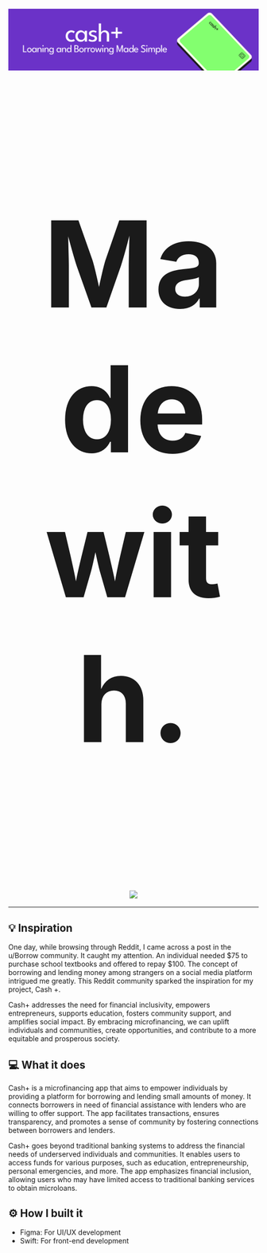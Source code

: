 ![Logo](https://github.com/snagalak/cashplus/blob/bfd5092178d6e00a3bc558ae4f6ff2812eee8425/iPhone%2014%20-%202.png)
<p align="center" style="font-size:240px;">
<b>Made with.</b>
</p>
<p align="center">
  <img src="https://skillicons.dev/icons?i=swift,figma">
</p>

- - - 

## 💡 Inspiration

One day, while browsing through Reddit, I came across a post in the u/Borrow community. It caught my attention. An individual needed $75 to purchase school textbooks and offered to repay $100. The concept of borrowing and lending money among strangers on a social media platform intrigued me greatly. This Reddit community sparked the inspiration for my project, Cash +.

Cash+ addresses the need for financial inclusivity, empowers entrepreneurs, supports education, fosters community support, and amplifies social impact. By embracing microfinancing, we can uplift individuals and communities, create opportunities, and contribute to a more equitable and prosperous society.

## 💻 What it does

Cash+ is a microfinancing app that aims to empower individuals by providing a platform for borrowing and lending small amounts of money. It connects borrowers in need of financial assistance with lenders who are willing to offer support. The app facilitates transactions, ensures transparency, and promotes a sense of community by fostering connections between borrowers and lenders.

Cash+ goes beyond traditional banking systems to address the financial needs of underserved individuals and communities. It enables users to access funds for various purposes, such as education, entrepreneurship, personal emergencies, and more. The app emphasizes financial inclusion, allowing users who may have limited access to traditional banking services to obtain microloans.

## ⚙️ How I built it

- Figma: For UI/UX development
- Swift: For front-end development

